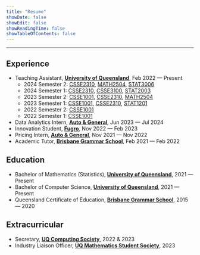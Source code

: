 ```yaml
---
title: "Resume"
showDate: false
showEdit: false
showReadingTime: false
showTableOfContents: false
---
```


---

## Experience
* Teaching Assistant, [**University of Queensland**](https://www.uq.edu.au/), Feb 2022 — Present
    * 2024 Semester 2: [CSSE2310](https://my.uq.edu.au/programs-courses/course.html?course_code=csse2310), [MATH2504](https://my.uq.edu.au/programs-courses/course.html?course_code=math2504), [STAT3006](https://my.uq.edu.au/programs-courses/course.html?course_code=stat3006)
    * 2024 Semester 1: [CSSE2310](https://my.uq.edu.au/programs-courses/course.html?course_code=csse2310), [CSSE3100](https://my.uq.edu.au/programs-courses/course.html?course_code=csse3100), [STAT2003](https://my.uq.edu.au/programs-courses/course.html?course_code=stat2003)
    * 2023 Semester 2: [CSSE1001](https://my.uq.edu.au/programs-courses/course.html?course_code=csse1001), [CSSE2310](https://my.uq.edu.au/programs-courses/course.html?course_code=csse2310), [MATH2504](https://my.uq.edu.au/programs-courses/course.html?course_code=math2504)
    * 2023 Semester 1: [CSSE1001](https://my.uq.edu.au/programs-courses/course.html?course_code=csse1001), [CSSE2310](https://my.uq.edu.au/programs-courses/course.html?course_code=csse2310), [STAT1201](https://my.uq.edu.au/programs-courses/course.html?course_code=stat1201)
    * 2022 Semester 2: [CSSE1001](https://my.uq.edu.au/programs-courses/course.html?course_code=csse1001)
    * 2022 Semester 1: [CSSE1001](https://my.uq.edu.au/programs-courses/course.html?course_code=csse1001)
* Data Analytics Intern, [**Auto & General**](https://autogeneral.com.au/), Jun 2023 — Jul 2024
* Innovation Student, [**Fugro**](https://www.fugro.com/), Nov 2022 — Feb 2023
* Pricing Intern, [**Auto & General**](https://www.autogeneral.com.au/), Nov 2021 — Nov 2022
* Academic Tutor, [**Brisbane Grammar School**](https://www.brisbanegrammar.com/), Feb 2021 — Feb 2022

## Education
* Bachelor of Mathematics (Statistics), [**University of Queensland**](https://www.uq.edu.au/), 2021 — Present
* Bachelor of Computer Science, [**University of Queensland**](https://www.uq.edu.au/), 2021 — Present
* Queensland Certificate of Education, [**Brisbane Grammar School**](https://www.brisbanegrammar.com/), 2015 — 2020

## Extracurricular
* Secretary, [**UQ Computing Society**](https://uqcs.org/), 2022 & 2023
* Industry Liaison Officer, [**UQ Mathematics Student Society**](https://uqmss.org/), 2023
